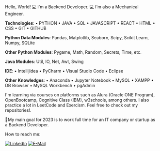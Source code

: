 Hello, World! 💻 I'm a Backend Developer. 💻  I'm also a Mechanical Engineer.

**Technologies**: • PYTHON • JAVA • SQL • JAVASCRIPT • REACT • HTML • CSS  • GIT • GITHUB 

**Python Data Modules**: Pandas, Matplotlib, Seaborn, Scipy, Scikit Learn, Numpy, SQLite

**Other Python Modules**: Pygame, Math, Random, Secrets, Time, etc.

**Java Modules**: Util, IO, Net, Awt, Swing

**IDE**: • Intellijidea • PyCharm  • Visual Studio Code • Eclipse

**Other Knowledges**: • Anaconda • Jupyter Notebook • MySQL • XAMPP •  DB Browser • MySQL Workbench • pgAdmin

I'm learning via courses on platforms such as Alura (Oracle ONE Program), OpenBootcamp, Cognitive Class (IBM), w3schools, among others. I also practice a lot in LeetCode and Exercism.
Feel free to check out my repositories!.

🚀My main goal for 2023 is to work full time for an IT company or startup as a Backend Developer.

How to reach me:

[![LinkedIn](https://img.shields.io/badge/LinkedIn-0077B5?style=for-the-badge&logo=linkedin&logoColor=white)](https://www.linkedin.com/in/julian-giudice-940771a1/)
[![E-Mail](https://img.shields.io/badge/Email-006aff?style=for-the-badge&logo=maildotru&logoColor=white&color=red)](mailto:juliangiudice@hotmail.com)
